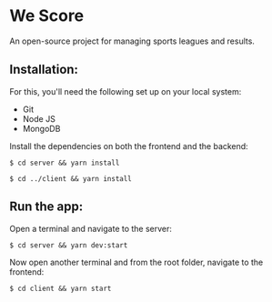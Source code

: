 # We Score
An open-source project for managing sports leagues and results.

## Installation:
For this, you'll need the following set up on your local system: 
- Git
- Node JS
- MongoDB

Install the dependencies on both the frontend and the backend: 
```
$ cd server && yarn install

$ cd ../client && yarn install
```

## Run the app:
Open a terminal and navigate to the server:
```
$ cd server && yarn dev:start
```
Now open another terminal and from the root folder, navigate to the frontend: 
```
$ cd client && yarn start
```